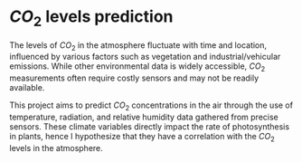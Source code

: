 # **$CO_2$ levels prediction**

The levels of $CO_2$ in the atmosphere fluctuate with time and location, influenced by various factors such as vegetation and industrial/vehicular emissions. While other environmental data is widely accessible, $CO_2$ measurements often require costly sensors and may not be readily available.

This project aims to predict $CO_2$ concentrations in the air through the use of temperature, radiation, and relative humidity data gathered from precise sensors. These climate variables directly impact the rate of photosynthesis in plants, hence I hypothesize that they have a correlation with the $CO_2$ levels in the atmosphere.
